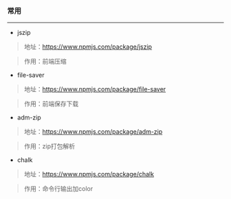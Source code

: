 ### 常用

---


* jszip

> 地址：https://www.npmjs.com/package/jszip

> 作用：前端压缩


* file-saver
> 地址：https://www.npmjs.com/package/file-saver

> 作用：前端保存下载


* adm-zip
> 地址：https://www.npmjs.com/package/adm-zip

> 作用：zip打包解析


* chalk
> 地址：https://www.npmjs.com/package/chalk

> 作用：命令行输出加color

